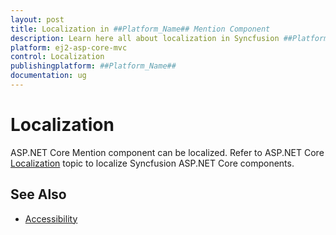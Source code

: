 ```yaml
---
layout: post
title: Localization in ##Platform_Name## Mention Component
description: Learn here all about localization in Syncfusion ##Platform_Name## Mention component of Syncfusion Essential JS 2 and more.
platform: ej2-asp-core-mvc
control: Localization
publishingplatform: ##Platform_Name##
documentation: ug
---
```


# Localization

ASP.NET Core Mention component can be localized. Refer to ASP.NET Core [Localization](../../common/EJ2_ASP.NETCORE/localization.md) topic to localize Syncfusion ASP.NET Core components.

## See Also

* [Accessibility](./accessibility)